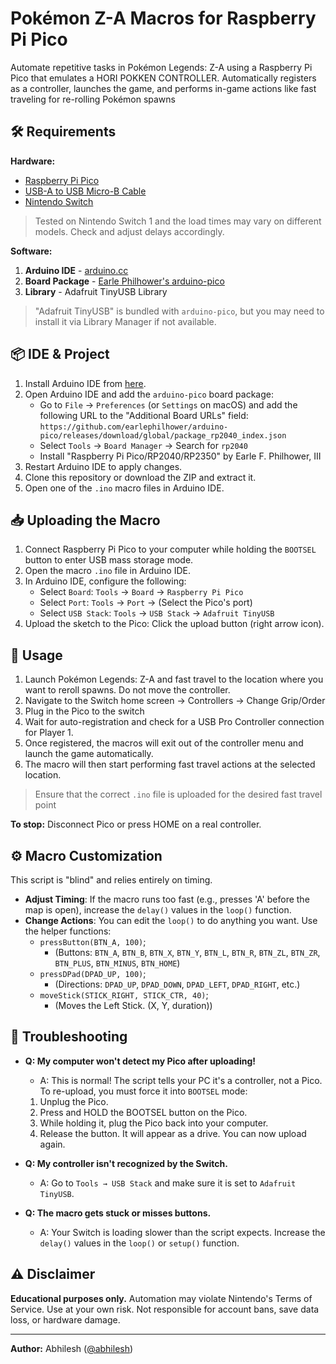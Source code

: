 # Pokémon Z-A Macros for Raspberry Pi Pico

Automate repetitive tasks in Pokémon Legends: Z-A using a Raspberry Pi Pico that emulates a HORI POKKEN CONTROLLER. Automatically registers as a controller, launches the game, and performs in-game actions like fast traveling for re-rolling Pokémon spawns

## 🛠️ Requirements

**Hardware:**

- [Raspberry Pi Pico](https://www.raspberrypi.com/products/raspberry-pi-pico/)
- [USB-A to USB Micro-B Cable](https://thepihut.com/products/usb-to-micro-usb-cable-0-5m?variant=37979679228099&country=GB&currency=GBP&utm_medium=product_sync&utm_source=google&utm_content=sag_organic&utm_campaign=sag_organic&gad_source=1&gad_campaignid=11673057096&gbraid=0AAAAADfQ4GHcz-DwliEvvdjPE9UTbI18I&gclid=CjwKCAjwx-zHBhBhEiwA7Kjq63K0QrQuu4RC5P4cmuPcmLkHypATLf34tSD7fhUpMgi2cGBGcOEBvxoCSj8QAvD_BwE)
- [Nintendo Switch](https://store.nintendo.co.uk/en/nintendo-switch-with-neon-blue-neon-red-joy-con-controllers-000000000010010739)

> Tested on Nintendo Switch 1 and the load times may vary on different models. Check and adjust delays accordingly.

**Software:**

1. **Arduino IDE** - [arduino.cc](https://www.arduino.cc/en/software)
2. **Board Package** - [Earle Philhower's arduino-pico](https://github.com/earlephilhower/arduino-pico)
3. **Library** - Adafruit TinyUSB Library

> "Adafruit TinyUSB" is bundled with `arduino-pico`, but you may need to install it via Library Manager if not available.

## 📦 IDE & Project

1. Install Arduino IDE from [here](https://www.arduino.cc/en/software).
2. Open Arduino IDE and add the `arduino-pico` board package:
   - Go to `File` → `Preferences` (or `Settings` on macOS) and add the following URL to the "Additional Board URLs" field:
   `https://github.com/earlephilhower/arduino-pico/releases/download/global/package_rp2040_index.json`
   - Select `Tools` → `Board Manager` → Search for `rp2040`
   - Install "Raspberry Pi Pico/RP2040/RP2350" by Earle F. Philhower, III
3. Restart Arduino IDE to apply changes.
4. Clone this repository or download the ZIP and extract it.
5. Open one of the `.ino` macro files in Arduino IDE.

## 📥 Uploading the Macro

1. Connect Raspberry Pi Pico to your computer while holding the `BOOTSEL` button to enter USB mass storage mode.
2. Open the macro `.ino` file in Arduino IDE.
3. In Arduino IDE, configure the following:
   - Select `Board`: `Tools` → `Board` → `Raspberry Pi Pico`
   - Select `Port`: `Tools` → `Port` → (Select the Pico's port)
   - Select `USB Stack`: `Tools` → `USB Stack` → `Adafruit TinyUSB`
4. Upload the sketch to the Pico: Click the upload button (right arrow icon).


## 🚀 Usage

1. Launch Pokémon Legends: Z-A and fast travel to the location where you want to reroll spawns. Do not move the controller.
2. Navigate to the Switch home screen → Controllers → Change Grip/Order
3. Plug in the Pico to the switch
4. Wait for auto-registration and check for a USB Pro Controller connection for Player 1.
5. Once registered, the macros will exit out of the controller menu and launch the game automatically.
6. The macro will then start performing fast travel actions at the selected location.

> Ensure that the correct `.ino` file is uploaded for the desired fast travel point

**To stop:** Disconnect Pico or press HOME on a real controller.

## ⚙️ Macro Customization

This script is "blind" and relies entirely on timing.

- **Adjust Timing**: If the macro runs too fast (e.g., presses 'A' before the map is open), increase the `delay()` values in the `loop()` function.
- **Change Actions**: You can edit the `loop()` to do anything you want. Use the helper functions:
   - `pressButton(BTN_A, 100)`;
      - (Buttons: `BTN_A`, `BTN_B`, `BTN_X`, `BTN_Y`, `BTN_L`, `BTN_R`, `BTN_ZL`, `BTN_ZR`, `BTN_PLUS`, `BTN_MINUS`, `BTN_HOME`)
   - `pressDPad(DPAD_UP, 100)`;
      - (Directions: `DPAD_UP`,  `DPAD_DOWN`, `DPAD_LEFT`, `DPAD_RIGHT`, etc.)
   - `moveStick(STICK_RIGHT, STICK_CTR, 40)`;
      - (Moves the Left Stick. (X, Y, duration))


## 🔧 Troubleshooting

- **Q: My computer won't detect my Pico after uploading!**

  - A: This is normal! The script tells your PC it's a controller, not a Pico. To re-upload, you must force it into `BOOTSEL` mode:

   1. Unplug the Pico.
   2. Press and HOLD the BOOTSEL button on the Pico.
   3. While holding it, plug the Pico back into your computer.
   4. Release the button. It will appear as a drive. You can now upload again.

- **Q: My controller isn't recognized by the Switch.**

   - A: Go to `Tools → USB Stack` and make sure it is set to `Adafruit TinyUSB`.

- **Q: The macro gets stuck or misses buttons.**

  - A: Your Switch is loading slower than the script expects. Increase the `delay()` values in the `loop()` or `setup()` function.

## ⚠️ Disclaimer

**Educational purposes only.** Automation may violate Nintendo's Terms of Service. Use at your own risk. Not responsible for account bans, save data loss, or hardware damage.

---

**Author:** Abhilesh ([@abhilesh](https://github.com/abhilesh))
